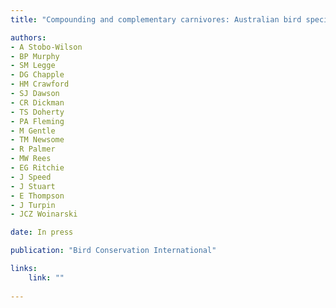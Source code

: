```yaml
---
title: "Compounding and complementary carnivores: Australian bird species eaten by the introduced European red fox Vulpes vulpes and domestic cat Felis catus"

authors:
- A Stobo-Wilson 
- BP Murphy
- SM Legge
- DG Chapple 
- HM Crawford
- SJ Dawson
- CR Dickman
- TS Doherty
- PA Fleming
- M Gentle
- TM Newsome
- R Palmer
- MW Rees
- EG Ritchie
- J Speed
- J Stuart
- E Thompson
- J Turpin
- JCZ Woinarski

date: In press

publication: "Bird Conservation International"

links:
    link: ""
    
---
```


